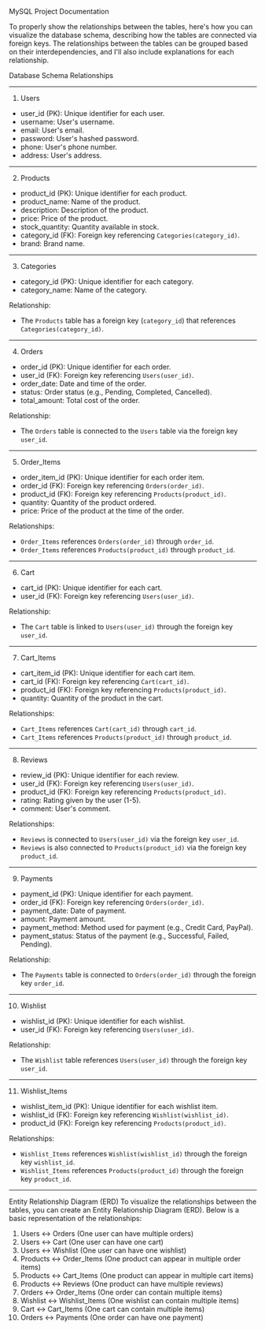 

 MySQL Project Documentation

To properly show the relationships between the tables, here's how you can visualize the database schema, describing how the tables are connected via foreign keys. The relationships between the tables can be grouped based on their interdependencies, and I'll also include explanations for each relationship.

 Database Schema Relationships

---

 1. Users
   - user_id (PK): Unique identifier for each user.
   - username: User's username.
   - email: User's email.
   - password: User's hashed password.
   - phone: User's phone number.
   - address: User's address.

---

 2. Products
   - product_id (PK): Unique identifier for each product.
   - product_name: Name of the product.
   - description: Description of the product.
   - price: Price of the product.
   - stock_quantity: Quantity available in stock.
   - category_id (FK): Foreign key referencing `Categories(category_id)`.
   - brand: Brand name.

---

 3. Categories
   - category_id (PK): Unique identifier for each category.
   - category_name: Name of the category.

   Relationship: 
   - The `Products` table has a foreign key (`category_id`) that references `Categories(category_id)`.

---

 4. Orders
   - order_id (PK): Unique identifier for each order.
   - user_id (FK): Foreign key referencing `Users(user_id)`.
   - order_date: Date and time of the order.
   - status: Order status (e.g., Pending, Completed, Cancelled).
   - total_amount: Total cost of the order.

   Relationship: 
   - The `Orders` table is connected to the `Users` table via the foreign key `user_id`.

---

 5. Order_Items
   - order_item_id (PK): Unique identifier for each order item.
   - order_id (FK): Foreign key referencing `Orders(order_id)`.
   - product_id (FK): Foreign key referencing `Products(product_id)`.
   - quantity: Quantity of the product ordered.
   - price: Price of the product at the time of the order.

   Relationships:
   - `Order_Items` references `Orders(order_id)` through `order_id`.
   - `Order_Items` references `Products(product_id)` through `product_id`.

---

 6. Cart
   - cart_id (PK): Unique identifier for each cart.
   - user_id (FK): Foreign key referencing `Users(user_id)`.

   Relationship:
   - The `Cart` table is linked to `Users(user_id)` through the foreign key `user_id`.

---

 7. Cart_Items
   - cart_item_id (PK): Unique identifier for each cart item.
   - cart_id (FK): Foreign key referencing `Cart(cart_id)`.
   - product_id (FK): Foreign key referencing `Products(product_id)`.
   - quantity: Quantity of the product in the cart.

   Relationships:
   - `Cart_Items` references `Cart(cart_id)` through `cart_id`.
   - `Cart_Items` references `Products(product_id)` through `product_id`.

---

 8. Reviews
   - review_id (PK): Unique identifier for each review.
   - user_id (FK): Foreign key referencing `Users(user_id)`.
   - product_id (FK): Foreign key referencing `Products(product_id)`.
   - rating: Rating given by the user (1-5).
   - comment: User's comment.

   Relationships:
   - `Reviews` is connected to `Users(user_id)` via the foreign key `user_id`.
   - `Reviews` is also connected to `Products(product_id)` via the foreign key `product_id`.

---

 9. Payments
   - payment_id (PK): Unique identifier for each payment.
   - order_id (FK): Foreign key referencing `Orders(order_id)`.
   - payment_date: Date of payment.
   - amount: Payment amount.
   - payment_method: Method used for payment (e.g., Credit Card, PayPal).
   - payment_status: Status of the payment (e.g., Successful, Failed, Pending).

   Relationship:
   - The `Payments` table is connected to `Orders(order_id)` through the foreign key `order_id`.

---

 10. Wishlist
   - wishlist_id (PK): Unique identifier for each wishlist.
   - user_id (FK): Foreign key referencing `Users(user_id)`.

   Relationship:
   - The `Wishlist` table references `Users(user_id)` through the foreign key `user_id`.

---

 11. Wishlist_Items
   - wishlist_item_id (PK): Unique identifier for each wishlist item.
   - wishlist_id (FK): Foreign key referencing `Wishlist(wishlist_id)`.
   - product_id (FK): Foreign key referencing `Products(product_id)`.

   Relationships:
   - `Wishlist_Items` references `Wishlist(wishlist_id)` through the foreign key `wishlist_id`.
   - `Wishlist_Items` references `Products(product_id)` through the foreign key `product_id`.

---

 Entity Relationship Diagram (ERD)
To visualize the relationships between the tables, you can create an Entity Relationship Diagram (ERD). Below is a basic representation of the relationships:

1. Users ↔ Orders (One user can have multiple orders)
2. Users ↔ Cart (One user can have one cart)
3. Users ↔ Wishlist (One user can have one wishlist)
4. Products ↔ Order_Items (One product can appear in multiple order items)
5. Products ↔ Cart_Items (One product can appear in multiple cart items)
6. Products ↔ Reviews (One product can have multiple reviews)
7. Orders ↔ Order_Items (One order can contain multiple items)
8. Wishlist ↔ Wishlist_Items (One wishlist can contain multiple items)
9. Cart ↔ Cart_Items (One cart can contain multiple items)
10. Orders ↔ Payments (One order can have one payment)

